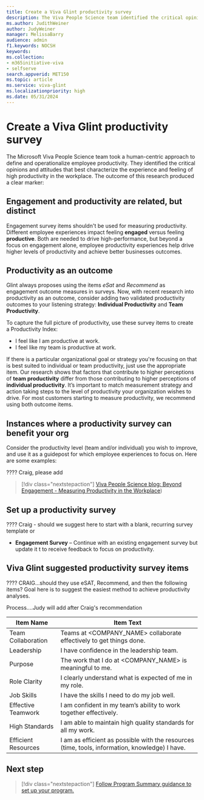 ```yaml
---
title: Create a Viva Glint productivity survey
description: The Viva People Science team identified the critical opinions and attitudes that best characterize the experience and feeling of high productivity in the workplace. Use these survey items to improve productivity.
ms.author: JudithWeiner
author: JudyWeiner
manager: MelissaBarry
audience: admin
f1.keywords: NOCSH
keywords: 
ms.collection:  
- m365initiative-viva
- selfserve 
search.appverid: MET150 
ms.topic: article
ms.service: viva-glint
ms.localizationpriority: high
ms.date: 05/31/2024
---
```


# Create a Viva Glint productivity survey

The Microsoft Viva People Science team took a human-centric approach to define and operationalize employee productivity. They identified the critical opinions and attitudes that best characterize the experience and feeling of high productivity in the workplace. The outcome of this research produced a clear marker:

## Engagement and productivity are related, but distinct 

Engagement survey items shouldn't be used for measuring productivity. Different employee experiences impact feeling **engaged** versus feeling **productive**. Both are needed to drive high-performance, but beyond a focus on engagement alone, employee productivity experiences help drive higher levels of productivity and achieve better businesses outcomes. 

## Productivity as an outcome

Glint always proposes using the items *eSat* and *Recommend* as engagement outcome measures in surveys. Now, with recent research into productivity as an outcome, consider adding two validated productivity outcomes to your listening strategy: **Individual Productivity** and **Team Productivity**. 

To capture the full picture of productivity, use these survey items to create a Productivity Index:

- I feel like I am productive at work.
- I feel like my team is productive at work. 

If there is a particular organizational goal or strategy you're focusing on that is best suited to individual or team productivity, just use the appropriate item. Our research shows that factors that contribute to higher perceptions of **team productivity** differ from those contributing to higher perceptions of **individual productivity**. It’s important to match measurement strategy and action taking steps to the level of productivity your organization wishes to drive. For most customers starting to measure productivity, we recommend using both outcome items.

## Instances where a productivity survey can benefit your org

Consider the productivity level (team and/or individual) you wish to improve, and use it as a guidepost for which employee experiences to focus on. Here are some examples:

???? Craig, please add


> [!div class="nextstepaction"]
> [Viva People Science blog: Beyond Engagement - Measuring Productivity in the Workplace](https://techcommunity.microsoft.com/t5/microsoft-viva-blog/what-s-new-from-viva-people-science-beyond-engagement-measuring/ba-p/4126713))


## Set up a productivity survey

???? Craig - should we suggest here to start with a blank, recurring survey template or 

- **Engagement Survey** – Continue with an existing engagement survey but update it t to receive feedback to focus on productivity.


## Viva Glint suggested productivity survey items

???? CRAIG...should they use eSAT, Recommend, and then the following items? Goal here is to suggest the easiest method to achieve productivity analyses.

Process....Judy will add after Craig's recommendation 

|Item Name|	Item Text|
|-------|--------|
|Team Collaboration|Teams at <COMPANY_NAME> collaborate effectively to get things done.|
|Leadership|I have confidence in the leadership team.
|Purpose|The work that I do at <COMPANY_NAME> is meaningful to me.
|Role Clarity|I clearly understand what is expected of me in my role. 
|Job Skills|I have the skills I need to do my job well.|
|Effective Teamwork|I am confident in my team’s ability to work together effectively.|
|High Standards|I am able to maintain high quality standards for all my work.|
|Efficient Resources|I am as efficient as possible with the resources (time, tools, information, knowledge) I have.|

## Next step

> [!div class="nextstepaction"]
> [Follow Program Summary guidance to set up your program.](../../glint/setup/program-summary-overview.md)
